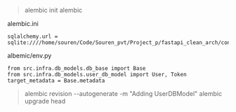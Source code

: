 >alembic init alembic

alembic.ini
```
sqlalchemy.url = sqlite:////home/souren/Code/Souren_pvt/Project_p/fastapi_clean_arch/config/sqlite/tmp_dbs/tmp.db
```
albemic/env.py
```
from src.infra.db_models.db_base import Base
from src.infra.db_models.user_db_model import User, Token
target_metadata = Base.metadata
```
>alembic revision --autogenerate -m "Adding UserDBModel"
>alembic upgrade head